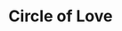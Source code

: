 ---
pid: lla16
title: Circle of Love
location_transcription: Anywhere children play/ playgound
coordinates: "[-75.215597, 39.966201]"
zipcode: '19808'
gen_neighborhood: 
neighborhood: 
outside_phl: 'Wilmington DE '
age: '46'
age_range: 40-49
instagram: 
image_file_name: lla_16.jpg
proposal_transcription: Children of different religions in traditional clothing holding
  hands/playing in a circle.
topic: Inclusivity,Religion,Unity,Youth
topic_summary: 0, 0, 0, 0, 0
type: Other No Form
keywords_other: Religions
credit: 
image_labels: Christian child, Islamic/ Muslim child, Buddhist child, Agnostic child,
  Sikhist child, Hindu child, Jewish child
twitter: 
facebook: 
permalink: "/monuments/lla16/"
layout: item-page
---
